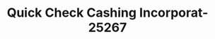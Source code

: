 ---
f_zip-code: 49601
f_state-code: MI
title: Quick Check Cashing Incorporat-25267
f_phone: 231-779-7826
f_city-only: Cadillac
f_address: 850 N Mitchell Street Cadillac
f_location-unique-id: '25267'
slug: quick-check-cashing-incorporat-25267
updated-on: '2024-05-30T13:46:58.046Z'
created-on: '2024-05-30T13:36:59.803Z'
published-on: '2024-05-30T13:54:32.469Z'
f_city-state: cms/city/cadillac-mi.md
f_company: cms/company/quick-check-cashing-incorporat.md
f_state: cms/state/michigan.md
layout: '[payday-loan].html'
tags: payday-loan
---
